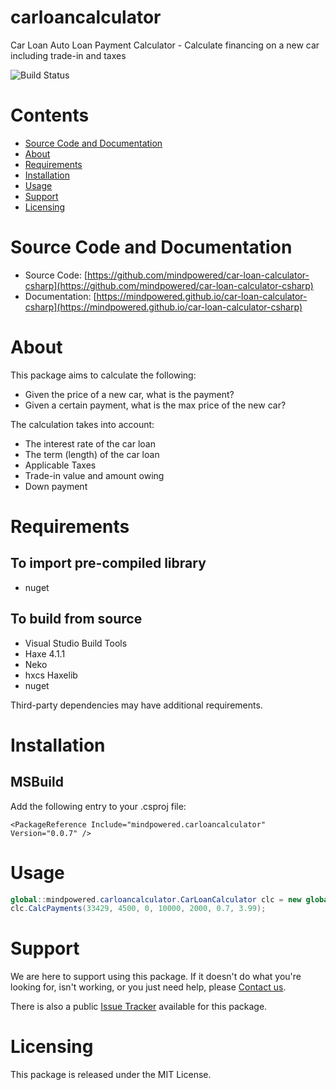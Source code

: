 
carloancalculator
=================
Car Loan Auto Loan Payment Calculator - Calculate financing on a new car including trade-in and taxes

![Build Status](https://mindpowered.dev/assets/images/github-badges/build-passing.svg)

Contents
========

* [Source Code and Documentation](#source-code-and-documentation)
* [About](#about)
* [Requirements](#requirements)
* [Installation](#installation)
* [Usage](#usage)
* [Support](#support)
* [Licensing](#licensing)

# Source Code and Documentation
- Source Code: [https://github.com/mindpowered/car-loan-calculator-csharp](https://github.com/mindpowered/car-loan-calculator-csharp)
- Documentation: [https://mindpowered.github.io/car-loan-calculator-csharp](https://mindpowered.github.io/car-loan-calculator-csharp)

# About
This package aims to calculate the following:
- Given the price of a new car, what is the payment?
- Given a certain payment, what is the max price of the new car?

The calculation takes into account:
- The interest rate of the car loan
- The term (length) of the car loan
- Applicable Taxes
- Trade-in value and amount owing
- Down payment

# Requirements
## To import pre-compiled library
- nuget

## To build from source
- Visual Studio Build Tools
- Haxe 4.1.1
- Neko
- hxcs Haxelib
- nuget


Third-party dependencies may have additional requirements.

# Installation

## MSBuild

Add the following entry to your .csproj file:

```
<PackageReference Include="mindpowered.carloancalculator" Version="0.0.7" />
```


# Usage
```csharp
global::mindpowered.carloancalculator.CarLoanCalculator clc = new global::mindpowered.carloancalculator.CarLoanCalculator();
clc.CalcPayments(33429, 4500, 0, 10000, 2000, 0.7, 3.99);
```


# Support
We are here to support using this package. If it doesn't do what you're looking for, isn't working, or you just need help, please [Contact us][contact].

There is also a public [Issue Tracker][bugs] available for this package.

# Licensing
This package is released under the MIT License.



[bugs]: https://github.com/mindpowered/car-loan-calculator-csharp/issues
[contact]: https://mindpowered.dev/support/?ref=car-loan-calculator-csharp/
[docs]: https://mindpowered.github.io/car-loan-calculator-csharp/
[licensing]: https://mindpowered.dev/?ref=car-loan-calculator-csharp
[purchase]: https://mindpowered.dev/purchase/
